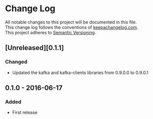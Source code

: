 # Change Log
All notable changes to this project will be documented in this file.   
This change log follows the conventions of [keepachangelog.com](http://keepachangelog.com/).  
This project adheres to [Semantic Versioning](http://semver.org/).  

## [Unreleased][0.1.1]
### Changed  
- Updated the kafka and kafka-clients libraries from 0.9.0.0 to 0.9.0.1  
  
## 0.1.0 - 2016-06-17  
### Added  
- First release  
